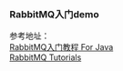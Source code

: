 ### RabbitMQ入门demo

参考地址：  
[RabbitMQ入门教程 For Java](http://blog.csdn.net/chwshuang/article/details/50521708)  
[RabbitMQ Tutorials](http://www.rabbitmq.com/tutorials/tutorial-one-java.html)  